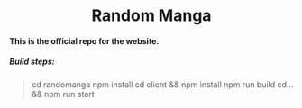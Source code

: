 <h1 align="center">Random Manga</h1>

#### This is the official repo for the website.

##### Build steps:

> cd randomanga
> npm install
> cd client && npm install
> npm run build
> cd .. && npm run start
